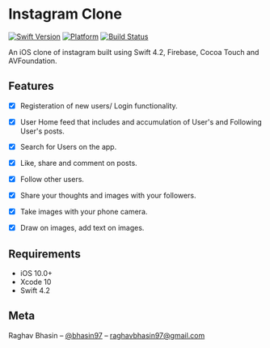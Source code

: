 # Instagram Clone
[![Swift Version][swift-image]][swift-url]
[![Platform](https://img.shields.io/cocoapods/p/LFAlertController.svg?style=flat)](https://www.apple.com/ios/ios-11/)
[![Build Status](https://travis-ci.org/dwyl/esta.svg?branch=master)](https://travis-ci.org/dwyl/esta)

An iOS clone of instagram built using Swift 4.2, Firebase, Cocoa Touch and AVFoundation. 


## Features

- [x] Registeration of new users/ Login functionality.
- [x] User Home feed that includes and accumulation of User's and Following User's posts.
- [x] Search for Users on the app.
- [x] Like, share and comment on posts.
- [x] Follow other users. 
- [x] Share your thoughts and images with your followers.
- [x] Take images with your phone camera.
- [x] Draw on images, add text on images.


## Requirements

- iOS 10.0+
- Xcode 10
- Swift 4.2


## Meta

Raghav Bhasin – [@bhasin97](https://github.com/raghavbhasin97) – raghavbhasin97@gmail.com


[swift-image]:https://img.shields.io/badge/swift-4.2-orange.svg
[swift-url]: https://swift.org/


